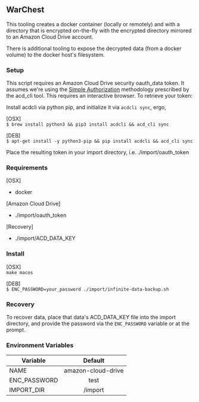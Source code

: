 WarChest
---

This tooling creates a docker container (locally or remotely) and with a
directory that is encrypted on-the-fly with the encrypted directory mirrored to
an Amazon Cloud Drive account.

There is additional tooling to expose the decrypted data (from a docker volume)
to the docker host's filesystem.


### Setup
This script requires an Amazon Cloud Drive security oauth_data token.
It assumes we're using the [Simple Authorization](https://github.com/yadayada/acd_cli/blob/master/docs/authorization.rst#simple-appspot) methodology prescribed by the acd_cli tool. This requires an interactive browser. To retrieve your token:

Install acdcli via python pip, and initialize it via `acdcli sync`, ergo,

[OSX]  
`$ brew install python3 && pip3 install acdcli && acd_cli sync`

[DEB]  
`$ apt-get install -y python3-pip && pip install acdcli && acd_cli sync`

Place the resulting token in your import directory, i.e. ./import/oauth_token

### Requirements
[OSX]  
- docker

[Amazon Cloud Drive]  
- ./import/oauth_token

[Recovery]  
- ./import/ACD_DATA_KEY

### Install
[OSX]  
`make macos`  

[DEB]  
`$ ENC_PASSWORD=your_password ./import/infinite-data-backup.sh`

### Recovery
To recover data, place that data's ACD_DATA_KEY file into the import directory,
and provide the password via the `ENC_PASSWORD` variable or at the prompt.

### Environment Variables
| Variable          | Default            |
| -------------     |:-------------:     |
| NAME              | amazon-cloud-drive |
| ENC_PASSWORD      | test               |
| IMPORT_DIR        | /import            |
